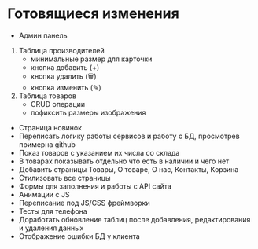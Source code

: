 # Готовящиеся изменения

- Админ панель
1) Таблица производителей
	- минимальные размер для карточки
	- кнопка добавить	(+)
	- кнопка удалить	(🗑)
	- кнопка изменить	(✎)
2) Таблица товаров
	- CRUD операции
	- пофиксить размеры изображения
- Страница новинок
- Переписать логику работы сервисов и работу с БД, просмотрев примерна github
- Показ товаров с указанием их числа со склада
- В товарах показывать отдельно что есть в наличии и чего нет
- Добавить страницы Товары, О товаре, О нас, Контакты, Корзина
- Стилизовать все страницы
- Формы для заполнения и работы с API сайта
- Анимации с JS
- Переписание под JS/CSS фреймворки
- Тесты для телефона
- Доработать обновление таблиц после добавления, редактирования и удаления данных
- Отображение ошибки БД у клиента 
